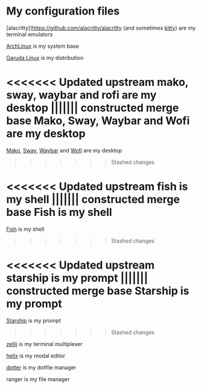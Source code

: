 # My configuration files

[alacritty](https://github.com/alacritty/alacritty (and sometimes [kitty](https://github.com/kovidgoyal/kitty)) are my terminal emulators

[ArchLinux](https://wiki.archlinux.org/title/Arch_Linux) is my system base

[Garuda Linux](https://garudalinux.org) is my distribution

<<<<<<< Updated upstream
mako, sway, waybar and rofi are my desktop
||||||| constructed merge base
Mako, Sway, Waybar and Wofi are my desktop
=======
[Mako](https://github.com/emersion/mako), [Sway](https://github.com/swaywm/sway), [Waybar](https://github.com/Alexays/Waybar) and [Wofi](https://hg.sr.ht/~scoopta/wofi) are my desktop
>>>>>>> Stashed changes

<<<<<<< Updated upstream
fish is my shell
||||||| constructed merge base
Fish is my shell
=======
[Fish](https://github.com/fish-shell/fish-shell) is my shell
>>>>>>> Stashed changes

<<<<<<< Updated upstream
starship is my prompt
||||||| constructed merge base
Starship is my prompt
=======
[Starship](https://github.com/starship/starship) is my prompt
>>>>>>> Stashed changes

[zellij](https://github.com/zellij-org/zellij) is my terminal multiplexer

[helix](https://github.com/helix-editor/helix) is my modal editor

[dotter](https://github.com/SuperCuber/dotter) is my dotfile manager

ranger is my file manager
